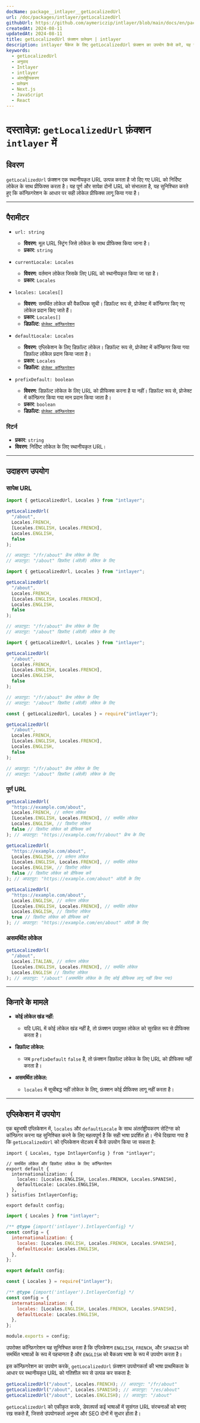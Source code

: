 ```yaml
---
docName: package__intlayer__getLocalizedUrl
url: /doc/packages/intlayer/getLocalizedUrl
githubUrl: https://github.com/aymericzip/intlayer/blob/main/docs/en/packages/intlayer/getLocalizedUrl.md
createdAt: 2024-08-11
updatedAt: 2024-08-11
title: getLocalizedUrl फ़ंक्शन प्रलेखन | intlayer
description: intlayer पैकेज के लिए getLocalizedUrl फ़ंक्शन का उपयोग कैसे करें, यह जानें
keywords:
  - getLocalizedUrl
  - अनुवाद
  - Intlayer
  - intlayer
  - अंतर्राष्ट्रीयकरण
  - प्रलेखन
  - Next.js
  - JavaScript
  - React
---
```


# दस्तावेज़: `getLocalizedUrl` फ़ंक्शन `intlayer` में

## विवरण

`getLocalizedUrl` फ़ंक्शन एक स्थानीयकृत URL उत्पन्न करता है जो दिए गए URL को निर्दिष्ट लोकेल के साथ प्रीफिक्स करता है। यह पूर्ण और सापेक्ष दोनों URL को संभालता है, यह सुनिश्चित करते हुए कि कॉन्फ़िगरेशन के आधार पर सही लोकेल प्रीफिक्स लागू किया गया है।

---

## पैरामीटर

- `url: string`

  - **विवरण**: मूल URL स्ट्रिंग जिसे लोकेल के साथ प्रीफिक्स किया जाना है।
  - **प्रकार**: `string`

- `currentLocale: Locales`

  - **विवरण**: वर्तमान लोकेल जिसके लिए URL को स्थानीयकृत किया जा रहा है।
  - **प्रकार**: `Locales`

- `locales: Locales[]`

  - **विवरण**: समर्थित लोकेल की वैकल्पिक सूची। डिफ़ॉल्ट रूप से, प्रोजेक्ट में कॉन्फ़िगर किए गए लोकेल प्रदान किए जाते हैं।
  - **प्रकार**: `Locales[]`
  - **डिफ़ॉल्ट**: [`प्रोजेक्ट कॉन्फ़िगरेशन`](https://github.com/aymericzip/intlayer/blob/main/docs/hi/configuration.md#middleware)

- `defaultLocale: Locales`

  - **विवरण**: एप्लिकेशन के लिए डिफ़ॉल्ट लोकेल। डिफ़ॉल्ट रूप से, प्रोजेक्ट में कॉन्फ़िगर किया गया डिफ़ॉल्ट लोकेल प्रदान किया जाता है।
  - **प्रकार**: `Locales`
  - **डिफ़ॉल्ट**: [`प्रोजेक्ट कॉन्फ़िगरेशन`](https://github.com/aymericzip/intlayer/blob/main/docs/hi/configuration.md#middleware)

- `prefixDefault: boolean`
  - **विवरण**: डिफ़ॉल्ट लोकेल के लिए URL को प्रीफिक्स करना है या नहीं। डिफ़ॉल्ट रूप से, प्रोजेक्ट में कॉन्फ़िगर किया गया मान प्रदान किया जाता है।
  - **प्रकार**: `boolean`
  - **डिफ़ॉल्ट**: [`प्रोजेक्ट कॉन्फ़िगरेशन`](https://github.com/aymericzip/intlayer/blob/main/docs/hi/configuration.md#middleware)

### रिटर्न

- **प्रकार**: `string`
- **विवरण**: निर्दिष्ट लोकेल के लिए स्थानीयकृत URL।

---

## उदाहरण उपयोग

### सापेक्ष URL

```typescript codeFormat="typescript"
import { getLocalizedUrl, Locales } from "intlayer";

getLocalizedUrl(
  "/about",
  Locales.FRENCH,
  [Locales.ENGLISH, Locales.FRENCH],
  Locales.ENGLISH,
  false
);

// आउटपुट: "/fr/about" फ्रेंच लोकेल के लिए
// आउटपुट: "/about" डिफ़ॉल्ट (अंग्रेज़ी) लोकेल के लिए
```

```javascript codeFormat="esm"
import { getLocalizedUrl, Locales } from "intlayer";

getLocalizedUrl(
  "/about",
  Locales.FRENCH,
  [Locales.ENGLISH, Locales.FRENCH],
  Locales.ENGLISH,
  false
);

// आउटपुट: "/fr/about" फ्रेंच लोकेल के लिए
// आउटपुट: "/about" डिफ़ॉल्ट (अंग्रेज़ी) लोकेल के लिए
```

```javascript codeFormat="esm"
import { getLocalizedUrl, Locales } from "intlayer";

getLocalizedUrl(
  "/about",
  Locales.FRENCH,
  [Locales.ENGLISH, Locales.FRENCH],
  Locales.ENGLISH,
  false
);

// आउटपुट: "/fr/about" फ्रेंच लोकेल के लिए
// आउटपुट: "/about" डिफ़ॉल्ट (अंग्रेज़ी) लोकेल के लिए
```

```javascript codeFormat="commonjs"
const { getLocalizedUrl, Locales } = require("intlayer");

getLocalizedUrl(
  "/about",
  Locales.FRENCH,
  [Locales.ENGLISH, Locales.FRENCH],
  Locales.ENGLISH,
  false
);

// आउटपुट: "/fr/about" फ्रेंच लोकेल के लिए
// आउटपुट: "/about" डिफ़ॉल्ट (अंग्रेज़ी) लोकेल के लिए
```

### पूर्ण URL

```typescript
getLocalizedUrl(
  "https://example.com/about",
  Locales.FRENCH, // वर्तमान लोकेल
  [Locales.ENGLISH, Locales.FRENCH], // समर्थित लोकेल
  Locales.ENGLISH, // डिफ़ॉल्ट लोकेल
  false // डिफ़ॉल्ट लोकेल को प्रीफिक्स करें
); // आउटपुट: "https://example.com/fr/about" फ्रेंच के लिए

getLocalizedUrl(
  "https://example.com/about",
  Locales.ENGLISH, // वर्तमान लोकेल
  [Locales.ENGLISH, Locales.FRENCH], // समर्थित लोकेल
  Locales.ENGLISH, // डिफ़ॉल्ट लोकेल
  false // डिफ़ॉल्ट लोकेल को प्रीफिक्स करें
); // आउटपुट: "https://example.com/about" अंग्रेज़ी के लिए

getLocalizedUrl(
  "https://example.com/about",
  Locales.ENGLISH, // वर्तमान लोकेल
  [Locales.ENGLISH, Locales.FRENCH], // समर्थित लोकेल
  Locales.ENGLISH, // डिफ़ॉल्ट लोकेल
  true // डिफ़ॉल्ट लोकेल को प्रीफिक्स करें
); // आउटपुट: "https://example.com/en/about" अंग्रेज़ी के लिए
```

### असमर्थित लोकेल

```typescript
getLocalizedUrl(
  "/about",
  Locales.ITALIAN, // वर्तमान लोकेल
  [Locales.ENGLISH, Locales.FRENCH], // समर्थित लोकेल
  Locales.ENGLISH // डिफ़ॉल्ट लोकेल
); // आउटपुट: "/about" (असमर्थित लोकेल के लिए कोई प्रीफिक्स लागू नहीं किया गया)
```

---

## किनारे के मामले

- **कोई लोकेल खंड नहीं:**

  - यदि URL में कोई लोकेल खंड नहीं है, तो फ़ंक्शन उपयुक्त लोकेल को सुरक्षित रूप से प्रीफिक्स करता है।

- **डिफ़ॉल्ट लोकेल:**

  - जब `prefixDefault` `false` है, तो फ़ंक्शन डिफ़ॉल्ट लोकेल के लिए URL को प्रीफिक्स नहीं करता है।

- **असमर्थित लोकेल:**
  - `locales` में सूचीबद्ध नहीं लोकेल के लिए, फ़ंक्शन कोई प्रीफिक्स लागू नहीं करता है।

---

## एप्लिकेशन में उपयोग

एक बहुभाषी एप्लिकेशन में, `locales` और `defaultLocale` के साथ अंतर्राष्ट्रीयकरण सेटिंग्स को कॉन्फ़िगर करना यह सुनिश्चित करने के लिए महत्वपूर्ण है कि सही भाषा प्रदर्शित हो। नीचे दिखाया गया है कि `getLocalizedUrl` को एप्लिकेशन सेटअप में कैसे उपयोग किया जा सकता है:

```tsx codeFormat="typescript"
import { Locales, type IntlayerConfig } from "intlayer";

// समर्थित लोकेल और डिफ़ॉल्ट लोकेल के लिए कॉन्फ़िगरेशन
export default {
  internationalization: {
    locales: [Locales.ENGLISH, Locales.FRENCH, Locales.SPANISH],
    defaultLocale: Locales.ENGLISH,
  },
} satisfies IntlayerConfig;

export default config;
```

```javascript codeFormat="esm"
import { Locales } from "intlayer";

/** @type {import('intlayer').IntlayerConfig} */
const config = {
  internationalization: {
    locales: [Locales.ENGLISH, Locales.FRENCH, Locales.SPANISH],
    defaultLocale: Locales.ENGLISH,
  },
};

export default config;
```

```javascript codeFormat="commonjs"
const { Locales } = require("intlayer");

/** @type {import('intlayer').IntlayerConfig} */
const config = {
  internationalization: {
    locales: [Locales.ENGLISH, Locales.FRENCH, Locales.SPANISH],
    defaultLocale: Locales.ENGLISH,
  },
};

module.exports = config;
```

उपरोक्त कॉन्फ़िगरेशन यह सुनिश्चित करता है कि एप्लिकेशन `ENGLISH`, `FRENCH`, और `SPANISH` को समर्थित भाषाओं के रूप में पहचानता है और `ENGLISH` को बैकअप भाषा के रूप में उपयोग करता है।

इस कॉन्फ़िगरेशन का उपयोग करके, `getLocalizedUrl` फ़ंक्शन उपयोगकर्ता की भाषा प्राथमिकता के आधार पर स्थानीयकृत URL को गतिशील रूप से उत्पन्न कर सकता है:

```typescript
getLocalizedUrl("/about", Locales.FRENCH); // आउटपुट: "/fr/about"
getLocalizedUrl("/about", Locales.SPANISH); // आउटपुट: "/es/about"
getLocalizedUrl("/about", Locales.ENGLISH); // आउटपुट: "/about"
```

`getLocalizedUrl` को एकीकृत करके, डेवलपर्स कई भाषाओं में सुसंगत URL संरचनाओं को बनाए रख सकते हैं, जिससे उपयोगकर्ता अनुभव और SEO दोनों में सुधार होता है।
